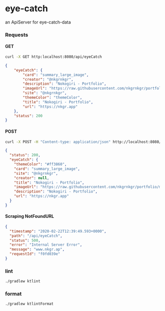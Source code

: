 # eye-catch

an ApiServer for eye-catch-data

### Requests

#### GET

```bash
curl -X GET http:localhost:8080/api/eyeCatch
```

```json
{
    "eyeCatch": {
        "card": "summary_large_image",
        "creator": "@nkgrnkgr",
        "description": "Nokogiri - Portfolio",
        "imageUrl": "https://raw.githubusercontent.com/nkgrnkgr/portfolio/master/src/images/top.png",
        "site": "@nkgrnkgr",
        "themeColor": "themeColor",
        "title": "Nokogiri - Portfolio",
        "url": "https://nkgr.app"
    },
    "status": 200
}
```

#### POST

```bash
curl -X POST -H "Content-type: application/json" http://localhost:8080/api/eyeCatch -d '{"url":"https://www.nkgr.app"}'
```

```json
{
  "status": 200,
  "eyeCatch": {
    "themeColor": "#ff3860",
    "card": "summary_large_image",
    "site": "@nkgrnkgr",
    "creator": null,
    "title": "Nokogiri - Portfolio",
    "imageUrl": "https://raw.githubusercontent.com/nkgrnkgr/portfolio/master/src/images/top.png",
    "description": "Nokogiri - Portfolio",
    "url": "https://nkgr.app"
  }
}
```

#### Scraping NotFoundURL

```json
{
  "timestamp": "2020-02-22T12:39:49.593+0000",
  "path": "/api/eyeCatch",
  "status": 500,
  "error": "Internal Server Error",
  "message": "www.nkgr.ap",
  "requestId": "f0fd039e"
}
```

### lint

```bash
./gradlew ktlint
```

### format

```bash
./gradlew ktlintFormat
